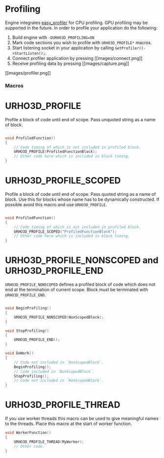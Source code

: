 Profiling
=========

Engine integrates [easy_profiler](https://github.com/yse/easy_profiler) for CPU profiling. GPU profiling may be supported in the future. In order to profile your application do the following:

1. Build engine with `-DURHO3D_PROFILING=ON`
2. Mark code sections you wish to profile with `URHO3D_PROFILE*` macros.
3. Start listening socket in your application by calling `GetProfiler()->StartListen();`.
4. Connect profiler application by pressing [[images/connect.png]]
5. Receive profiling data by pressing [[images/capture.png]]

[[images/profiler.png]]

### Macros

# URHO3D_PROFILE

Profile a block of code until end of scope. Pass unquoted string as a name of block.

```cpp

void ProfiledFunction()
{
    // Code timing of which is not included in profiled block.
    URHO3D_PROFILE(ProfiledFunctionBlock);
    // Other code here which is included in block timing.
}
```

# URHO3D_PROFILE_SCOPED

Profile a block of code until end of scope. Pass quoted string as a name of block. Use this for blocks whose name has to be dynamically constructed. If possible avoid this macro and use `URHO3D_PROFILE`.


```cpp

void ProfiledFunction()
{
    // Code timing of which is not included in profiled block.
    URHO3D_PROFILE_SCOPED("ProfiledFunctionBlock");
    // Other code here which is included in block timing.
}
```

# URHO3D_PROFILE_NONSCOPED and URHO3D_PROFILE_END

`URHO3D_PROFILE_NONSCOPED` defines a profiled block of code which does not end at the termination of current scope. Block must be terminated with `URHO3D_PROFILE_END`.

```cpp

void BeginProfiling()
{
    URHO3D_PROFILE_NONSCOPED(NonScopedBlock);
}

void StopProfiling()
{
    URHO3D_PROFILE_END();
}

void DoWork()
{
    // Code not included in `NonScopedBlock`.
    BeginProfiling();
    // Code included in `NonScopedBlock`.
    StopProfiling();
    // Code not included in `NonScopedBlock`.
}
```

# URHO3D_PROFILE_THREAD

If you use worker threads this macro can be used to give meaningful names to the threads. Place this macro at the start of worker function.

```cpp
void WorkerFunction()
{
    URHO3D_PROFILE_THREAD(MyWorker);
    // Other code.
}
```
